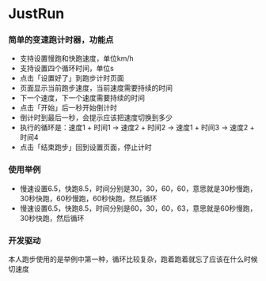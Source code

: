 # JustRun
### 简单的变速跑计时器，功能点
* 支持设置慢跑和快跑速度，单位km/h
* 支持设置四个循环时间，单位s
* 点击「设置好了」到跑步计时页面
* 页面显示当前跑步速度，当前速度需要持续的时间
* 下一个速度，下一个速度需要持续的时间
* 点击「开始」后一秒开始倒计时
* 倒计时到最后一秒，会提示应该把速度切换到多少
* 执行的循环是：速度1 + 时间1 -> 速度2 + 时间2 -> 速度1 + 时间3 -> 速度2 + 时间4
* 点击「结束跑步」回到设置页面，停止计时

### 使用举例
* 慢速设置6.5，快跑8.5，时间分别是30，30，60，60，意思就是30秒慢跑，30秒快跑，60秒慢跑，60秒快跑，然后循环
* 慢速设置6.5，快跑8.5，时间分别是60，30，60，63，意思就是60秒慢跑，30秒快跑，然后循环

### 开发驱动
本人跑步使用的是举例中第一种，循环比较复杂，跑着跑着就忘了应该在什么时候切速度
